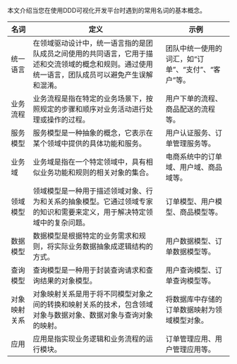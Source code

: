 本文介绍当您在使用DDD可视化开发平台时遇到的常用名词的基本概念。

| **名词** | **定义**                                                                   | **示例**                       |
|--------|--------------------------------------------------------------------------|------------------------------|
| 统一语言   | 在领域驱动设计中，统一语言指的是团队成员之间使用的共同语言，它用于描述和交流领域的概念和规则。通过使用统一语言，团队成员可以避免产生误解和混淆。 | 团队中统一使用的词汇，如“订单”、“支付”、“客户”等。 |
| 业务流程   | 业务流程是指在特定的业务场景下，按照规定的步骤和顺序对业务活动进行处理或操作的过程。                               | 用户下单的流程、商品配送的流程等。            |
| 服务模型   | 服务模型是一种抽象的概念，它表示在某个领域中提供的具体功能和服务。                                        | 用户认证服务、订单管理服务等。              |
| 业务域    | 业务域是指在一个特定领域中，具有相似业务功能和规则的相关对象的集合。                                       | 电商系统中的订单域、用户域、商品域等。          |
| 领域模型   | 领域模型是一种用于描述领域对象、行为和关系的抽象模型。它通过领域专家的知识和需要来定义，用于解决特定领域中的复杂问题。              | 订单模型、用户模型、商品模型等。             |
| 数据模型   | 数据模型是根据特定的业务需求和规则，将实际业务数据抽象成逻辑结构的方式。                                     | 用户数据模型、订单数据模型等。              |
| 查询模型   | 查询模型是一种用于封装查询请求和查询结果的对象模型。                                               | 用户查询模型、订单查询模型等。              |
| 对象映射关系 | 对象映射关系是用于将不同模型对象之间的转换和映射关系的技术，包含领域对象与数据对象、数据对象与查询对象的映射。                  | 将数据库中存储的订单数据映射为领域模型对象。       |
| 应用     | 应用是指实现业务逻辑和业务流程的运行模块。                                                    | 订单管理应用、用户管理应用等。              |
